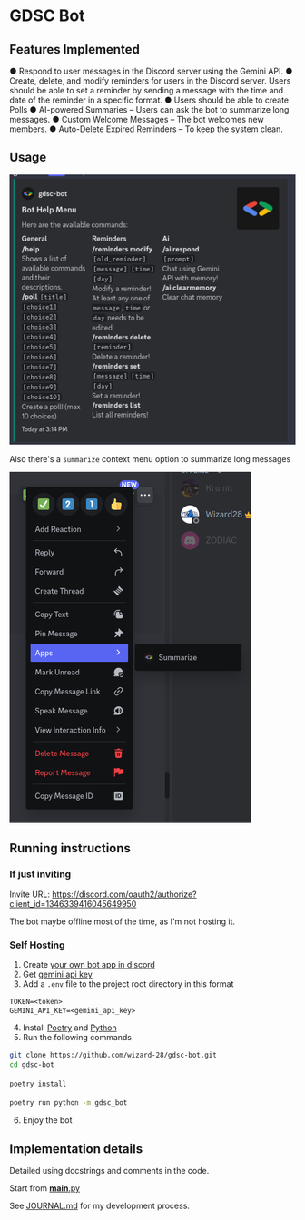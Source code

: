 # GDSC Bot

## Features Implemented

● Respond to user messages in the Discord server using the Gemini API.
● Create, delete, and modify reminders for users in the Discord server. Users should
be able to set a reminder by sending a message with the time and date of the
reminder in a specific format.
● Users should be able to create Polls
● AI-powered Summaries – Users can ask the bot to summarize long messages.
● Custom Welcome Messages – The bot welcomes new members.
● Auto-Delete Expired Reminders – To keep the system clean.

## Usage

![help.png](assets/help.png)

Also there's a `summarize` context menu option to summarize long messages

![summarize.png](assets/summarize.png)

## Running instructions

### If just inviting

Invite URL: <https://discord.com/oauth2/authorize?client_id=1346339416045649950>

The bot maybe offline most of the time, as I'm not hosting it.

### Self Hosting

1. Create [your own bot app in discord](https://discord.com/developers/applications/)
2. Get [gemini api key](https://aistudio.google.com/apikey)
3. Add a `.env` file to the project root directory in this format

```monospace
TOKEN=<token>
GEMINI_API_KEY=<gemini_api_key>
```

4. Install [Poetry](https://python-poetry.org/) and [Python](https://www.python.org/)
5. Run the following commands

```bash
git clone https://github.com/wizard-28/gdsc-bot.git
cd gdsc-bot

poetry install

poetry run python -m gdsc_bot
```

6. Enjoy the bot

## Implementation details

Detailed using docstrings and comments in the code.

Start from [**main**.py](src/gdsc_bot/__main__.py)

See [JOURNAL.md](/JOURNAL.md) for my development process.
